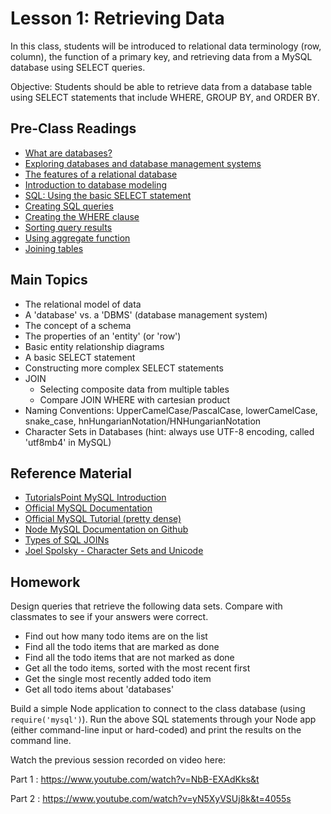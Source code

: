 # Lesson 1: Retrieving Data

In this class, students will be introduced to relational data terminology (row, column), the function of a primary key, and retrieving data from a MySQL database using SELECT queries.

Objective: Students should be able to retrieve data from a database table using SELECT statements that include WHERE, GROUP BY, and ORDER BY.

## Pre-Class Readings

- [What are databases?](https://www.youtube.com/watch?v=Ls_LzOZ7x0c)
- [Exploring databases and database management systems](https://www.youtube.com/watch?v=7jsWu7ONSNg&list=PLYlr48f6CaXtlkXcGMUD49wHmvC7ZTiD0&index=4)
- [The features of a relational database](https://www.youtube.com/watch?v=6fojQYSOSB4&list=PLYlr48f6CaXtlkXcGMUD49wHmvC7ZTiD0&index=5)
- [Introduction to database modeling](https://www.youtube.com/watch?v=rBCXhbA3hPg&list=PLYlr48f6CaXtlkXcGMUD49wHmvC7ZTiD0&index=11)
- [SQL: Using the basic SELECT statement](https://www.youtube.com/watch?v=4hU3K8Gm0YM&index=12&list=PLcVWkhzl1ZGRERTB2vEN5vepWZaYuoSTz)
- [Creating SQL queries](https://www.youtube.com/watch?v=uR2hDQvM9Bo&list=PLYlr48f6CaXtlkXcGMUD49wHmvC7ZTiD0&index=26)
- [Creating the WHERE clause](https://www.youtube.com/watch?v=5KY2Ci0UWe8&index=27&list=PLYlr48f6CaXtlkXcGMUD49wHmvC7ZTiD0)
- [Sorting query results](https://www.youtube.com/watch?v=VYyEZHTx-3c&list=PLYlr48f6CaXtlkXcGMUD49wHmvC7ZTiD0&index=28)
- [Using aggregate function](https://www.youtube.com/watch?v=r1TsKlGXes0&list=PLYlr48f6CaXtlkXcGMUD49wHmvC7ZTiD0&index=29)
- [Joining tables](https://www.youtube.com/watch?v=8Mo2ka8PSpw&list=PLYlr48f6CaXtlkXcGMUD49wHmvC7ZTiD0&index=30)


## Main Topics

- The relational model of data
- A 'database' vs. a 'DBMS' (database management system)
- The concept of a schema
- The properties of an 'entity' (or 'row')
- Basic entity relationship diagrams
- A basic SELECT statement
- Constructing more complex SELECT statements
- JOIN
    - Selecting composite data from multiple tables
    - Compare JOIN WHERE with cartesian product
- Naming Conventions: UpperCamelCase/PascalCase, lowerCamelCase, snake_case, hnHungarianNotation/HNHungarianNotation
- Character Sets in Databases (hint: always use UTF-8 encoding, called 'utf8mb4' in MySQL)


## Reference Material

- [TutorialsPoint MySQL Introduction](http://www.tutorialspoint.com/mysql/mysql-introduction.htm)
- [Official MySQL Documentation](https://dev.mysql.com/doc/refman/5.7/en/)
- [Official MySQL Tutorial (pretty dense)](https://dev.mysql.com/doc/refman/5.7/en/tutorial.html)
- [Node MySQL Documentation on Github](https://github.com/mysqljs/mysql)
- [Types of SQL JOINs](http://www.khankennels.com/blog/index.php/archives/2007/04/20/getting-joins/)
- [Joel Spolsky - Character Sets and Unicode](https://www.joelonsoftware.com/2003/10/08/the-absolute-minimum-every-software-developer-absolutely-positively-must-know-about-unicode-and-character-sets-no-excuses/)

## Homework

Design queries that retrieve the following data sets. Compare with classmates to see if your answers were correct.

- Find out how many todo items are on the list
- Find all the todo items that are marked as done
- Find all the todo items that are not marked as done
- Get all the todo items, sorted with the most recent first
- Get the single most recently added todo item
- Get all todo items about 'databases'

Build a simple Node application to connect to the class database (using `require('mysql')`). Run the above SQL statements through your Node app (either command-line input or hard-coded) and print the results on the command line.

Watch the previous session recorded on video here:

Part 1 : https://www.youtube.com/watch?v=NbB-EXAdKks&t 

Part 2 : https://www.youtube.com/watch?v=yN5XyVSUj8k&t=4055s
